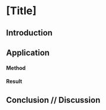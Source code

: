 # [Title]

## Introduction


## Application

#### Method

#### Result


## Conclusion // Discussion


